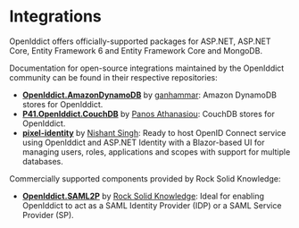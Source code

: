 # Integrations

OpenIddict offers officially-supported packages for ASP.NET, ASP.NET Core, Entity Framework 6 and Entity Framework Core and MongoDB.

Documentation for open-source integrations maintained by the OpenIddict community can be found in their respective repositories:
- **[OpenIddict.AmazonDynamoDB](https://github.com/ganhammar/OpenIddict.AmazonDynamoDB)** by [ganhammar](https://github.com/ganhammar): Amazon DynamoDB stores for OpenIddict.
- **[P41.OpenIddict.CouchDB](https://github.com/panoukos41/couchdb-openiddict)** by [Panos Athanasiou](https://github.com/panoukos41): CouchDB stores for OpenIddict.
- **[pixel-identity](https://github.com/Nfactor26/pixel-identity)** by [Nishant Singh](https://github.com/Nfactor26): Ready to host OpenID Connect service using OpenIddict and ASP.NET Identity with a Blazor-based UI for managing users, roles, applications and scopes with support for multiple databases.

Commercially supported components provided by Rock Solid Knowledge:
- **[OpenIddict.SAML2P](https://www.openiddictcomponents.com/?utm_source=openiddictgithubdocumentation&utm_campaign=openiddict)** by [Rock Solid Knowledge](https://www.rocksolidknowledge.com/): Ideal for enabling OpenIddict to act as a SAML Identity Provider (IDP) or a SAML Service Provider (SP).
